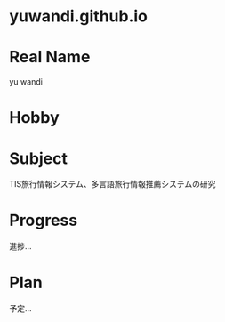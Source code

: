 # yuwandi.github.io
# Real Name

yu wandi

# Hobby



# Subject

TIS旅行情報システム、多言語旅行情報推薦システムの研究

# Progress

進捗…

# Plan

予定…
